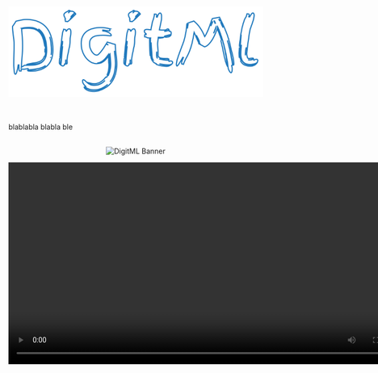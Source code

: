 <p align="center">
  <img src="README - Stuff/animated-logo.svg" alt="DigitML Banner" width="600"/>
</p>

<br><br>
blablabla blabla ble
<br><br>

<p align="center">
  <img src="README - Stuff/guessing.gif" alt="DigitML Banner" width="800"/>
</p>

<p align="center">
  <video width="800" controls>
    <source src="README - Stuff/guessing-vid.mp4" type="video/mp4">
    Your browser does not support the video tag.
  </video>
</p>
